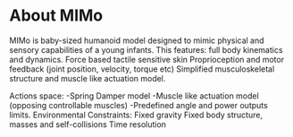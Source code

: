 # About MIMo

MIMo is baby-sized humanoid model designed to mimic physical and sensory capabilities of a young infants. This features:
full body kinematics and dynamics.
Force based tactile sensitive skin
Proprioception and motor feedback (joint position, velocity, torque etc)
Simplified musculoskeletal structure and muscle like actuation model.

Actions space:
-Spring Damper model
-Muscle like actuation model (opposing controllable muscles)
-Predefined angle and power outputs limits.
Environmental Constraints:
Fixed gravity
Fixed body structure, masses and self-collisions
Time resolution
